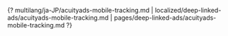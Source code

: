 {? multilang/ja-JP/acuityads-mobile-tracking.md | localized/deep-linked-ads/acuityads-mobile-tracking.md | pages/deep-linked-ads/acuityads-mobile-tracking.md ?}
